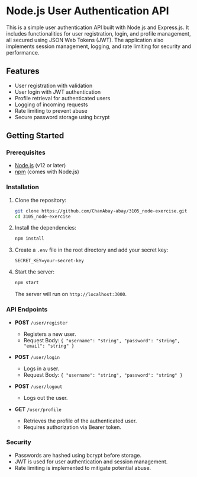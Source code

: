 # Node.js User Authentication API

This is a simple user authentication API built with Node.js and Express.js. It includes functionalities for user registration, login, and profile management, all secured using JSON Web Tokens (JWT). The application also implements session management, logging, and rate limiting for security and performance.

## Features

- User registration with validation
- User login with JWT authentication
- Profile retrieval for authenticated users
- Logging of incoming requests
- Rate limiting to prevent abuse
- Secure password storage using bcrypt

## Getting Started

### Prerequisites

- [Node.js](https://nodejs.org/) (v12 or later)
- [npm](https://www.npmjs.com/) (comes with Node.js)

### Installation

1. Clone the repository:

   ```bash
   git clone https://github.com/ChanAbay-abay/3105_node-exercise.git
   cd 3105_node-exercise
   ```

2. Install the dependencies:

   ```bash
   npm install
   ```

3. Create a `.env` file in the root directory and add your secret key:

   ```plaintext
   SECRET_KEY=your-secret-key
   ```

4. Start the server:

   ```bash
   npm start
   ```

   The server will run on `http://localhost:3000`.

### API Endpoints

- **POST** `/user/register`
  - Registers a new user.
  - Request Body: `{ "username": "string", "password": "string", "email": "string" }`
- **POST** `/user/login`

  - Logs in a user.
  - Request Body: `{ "username": "string", "password": "string" }`

- **POST** `/user/logout`

  - Logs out the user.

- **GET** `/user/profile`
  - Retrieves the profile of the authenticated user.
  - Requires authorization via Bearer token.

### Security

- Passwords are hashed using bcrypt before storage.
- JWT is used for user authentication and session management.
- Rate limiting is implemented to mitigate potential abuse.
